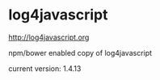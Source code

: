 # log4javascript

http://log4javascript.org

npm/bower enabled copy of log4javascript

current version: 1.4.13

